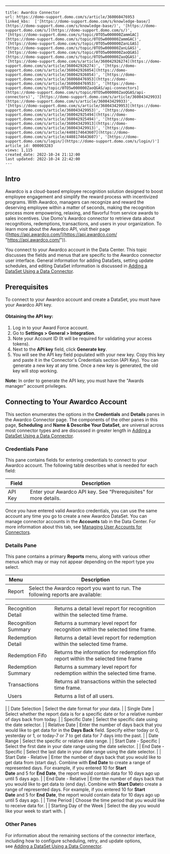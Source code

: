 ---
    title: Awardco Connector
    url: https://domo-support.domo.com/s/article/360060476953
    linked_kbs:  ['[https://domo-support.domo.com/s/knowledge-base/](https://domo-support.domo.com/s/knowledge-base/)', '[https://domo-support.domo.com/s/](https://domo-support.domo.com/s/)', '[https://domo-support.domo.com/s/topic/0TO5w000000ZammGAC](https://domo-support.domo.com/s/topic/0TO5w000000ZammGAC)', '[https://domo-support.domo.com/s/topic/0TO5w000000ZanLGAS](https://domo-support.domo.com/s/topic/0TO5w000000ZanLGAS)', '[https://domo-support.domo.com/s/topic/0TO5w000000ZaoQGAS](https://domo-support.domo.com/s/topic/0TO5w000000ZaoQGAS)', '[https://domo-support.domo.com/s/article/360042926274](https://domo-support.domo.com/s/article/360042926274)', '[https://domo-support.domo.com/s/article/360042926054](https://domo-support.domo.com/s/article/360042926054)', '[https://domo-support.domo.com/s/article/360060476953](https://domo-support.domo.com/s/article/360060476953)', '[https://domo-support.domo.com/s/topic/0TO5w000000ZaoQGAS/api-connectors](https://domo-support.domo.com/s/topic/0TO5w000000ZaoQGAS/api-connectors)', '[https://domo-support.domo.com/s/article/360043429933](https://domo-support.domo.com/s/article/360043429933)', '[https://domo-support.domo.com/s/article/360043429953](https://domo-support.domo.com/s/article/360043429953)', '[https://domo-support.domo.com/s/article/360042925494](https://domo-support.domo.com/s/article/360042925494)', '[https://domo-support.domo.com/s/article/360043429913](https://domo-support.domo.com/s/article/360043429913)', '[https://domo-support.domo.com/s/article/4408174643607](https://domo-support.domo.com/s/article/4408174643607)', '[https://domo-support.domo.com/s/login/](https://domo-support.domo.com/s/login/)']
    article_id: 000003283
    views: 1,115
    created_date: 2022-10-24 21:12:00
    last updated: 2022-10-24 22:42:00
    ---



Intro
-----


Awardco is a cloud-based employee recognition solution designed to boost employee engagement and simplify the reward process with incentivized programs. With Awardco, managers can recognize and reward the deserving employee within a matter of seconds, making the recognition process more empowering, relaxing, and flavorful from service awards to sales incentives. Use Domo's Awardco connector to retrieve data about recognitions, redemptions, transactions, and users in your organization. To learn more about the Awardco API, visit their page ([https://api.awardco.com/](https://api.awardco.com/ "https://api.awardco.com/")).


You connect to your Awardco account in the Data Center. This topic discusses the fields and menus that are specific to the Awardco connector user interface. General information for adding DataSets, setting update schedules, and editing DataSet information is discussed in [Adding a DataSet Using a Data Connector](/s/article/360042926274 "Adding a DataSet Using a Data Connector").


Prerequisites
-------------


To connect to your Awardco account and create a DataSet, you must have your Awardco API key.


#### Obtaining the API key:


1. Log in to your Award Force account.
2. Go to **Settings > General > Integration**.
3. Note your Account ID (It will be required for validating your access tokens).
4. Next to the **API key** field, click **Generate key**.
5. You will see the API key field populated with your new key. Copy this key and paste it in the Connector's Credentials section (API Key). You can generate a new key at any time. Once a new key is generated, the old key will stop working.




 


**Note:** In order to generate the API key, you must have the "Awards manager" account privileges.



Connecting to Your Awardco Account
----------------------------------


This section enumerates the options in the **Credentials** and **Details** panes in the Awardco Connector page. The components of the other panes in this page, **Scheduling** and **Name & Describe Your DataSet**, are universal across most connector types and are discussed in greater length in [Adding a DataSet Using a Data Connector](/s/article/360042926274 "Adding a DataSet Using a Data Connector").


### Credentials Pane


This pane contains fields for entering credentials to connect to your Awardco account. The following table describes what is needed for each field:  




| Field | Description |
| --- | --- |
| API Key | Enter your Awardco API key. See "Prerequisites" for more details. |


Once you have entered valid Awardco credentials, you can use the same account any time you go to create a new Awardco DataSet. You can manage connector accounts in the **Accounts** tab in the Data Center. For more information about this tab, see [Managing User Accounts for Connectors](/s/article/360042926054 "Managing User Accounts for Connectors").


### Details Pane


This pane contains a primary **Reports** menu, along with various other menus which may or may not appear depending on the report type you select.




| Menu | Description |
| --- | --- |
| Report | Select the Awardco report you want to run. The following reports are available:

|  |  |
| --- | --- |
| Recognition Detail | Returns a detail level report for recognition within the selected time frame. |
| Recognition Summary | Returns a summary level report for recognition within the selected time frame. |
| Redemption Detail | Returns a detail level report for redemption within the selected time frame. |
| Redemption Fifo | Returns the information for redemption fifo report within the selected time frame |
| Redemption Summary | Returns a summary level report for redemption within the selected time frame. |
| Transactions | Returns all transactions within the selected time frame. |
| Users | Returns a list of all users. |

 |
| Date Selection | Select the date format for your data. |
| Single Date | Select whether the report data is for a specific date or for a relative number of days back from today. |
| Specific Date | Select the specific date using the date selector. |
| Relative Date | Enter the number of days back that you would like to get data for in the ****Days Back**** field. Specify either today or 0, yesterday or 1, or today-7 or 7 to get data for 7 days into the past. |
| Date Range | Select the specific or relative date range. |
| Start Date - Specific | Select the first date in your date range using the date selector. |
| End Date - Specific | Select the last date in your date range using the date selector. |
| Start Date - Relative | Enter the number of days back that you would like to get data from (start day). Combine with ****************End Date**************** to create a range of represented days.
For example, if you entered 10 for ****************Start Date**************** and 5 for ****************End Date****************, the report would contain data for 10 days ago up until 5 days ago. |
| End Date - Relative | Enter the number of days back that you would like to get data to (end day). Combine with ****************Start Date****************to create a range of represented days.
For example, if you entered 10 for ****************Start Date**************** and 5 for ****************End Date****************, the report would contain data for 10 days ago up until 5 days ago. |
| Time Period | Choose the time period that you would like to receive data for. |
| Starting Day of the Week | Select the day you would like your week to start with. |


### Other Panes


For information about the remaining sections of the connector interface, including how to configure scheduling, retry, and update options, see [Adding a DataSet Using a Data Connector](/s/article/360042926274 "Adding a DataSet Using a Data Connector").

